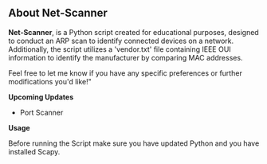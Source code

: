 ## About Net-Scanner

**Net-Scanner**, is a Python script created for educational purposes, designed to conduct an ARP scan to identify connected devices on a network. Additionally, the script utilizes a 'vendor.txt' file containing IEEE OUI information to identify the manufacturer by comparing MAC addresses.


Feel free to let me know if you have any specific preferences or further modifications you'd like!"

**Upcoming Updates**
- Port Scanner
  
**Usage** 


Before running the Script make sure you have updated Python and you have installed Scapy.










